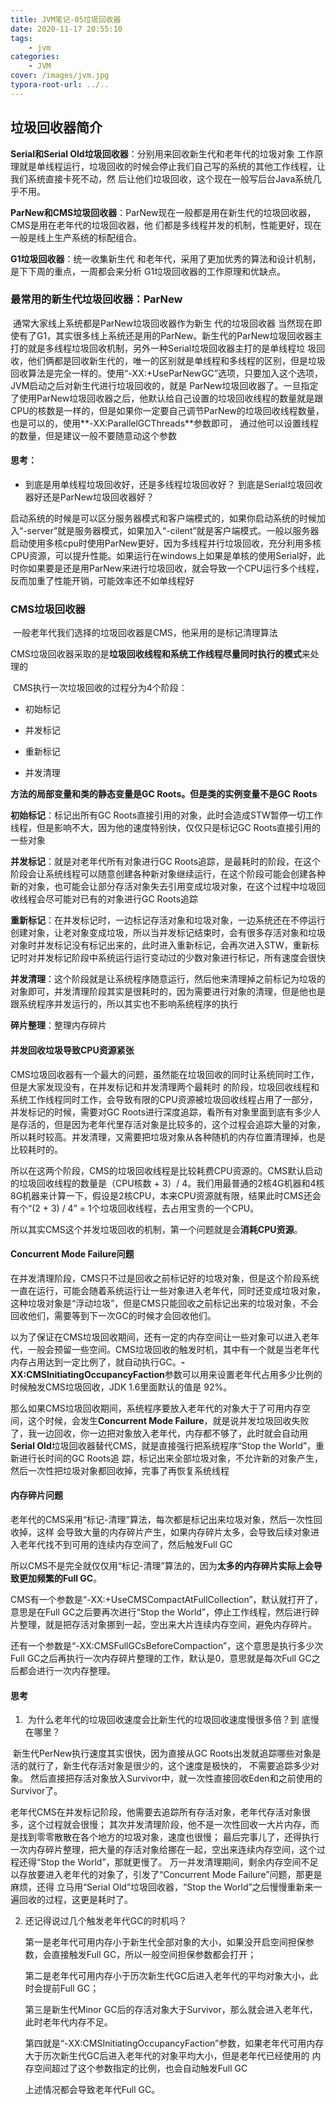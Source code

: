 ```yaml
---
title: JVM笔记-05垃圾回收器
date: 2020-11-17 20:55:10
tags:
	- jvm
categories: 
	- JVM
cover: /images/jvm.jpg
typora-root-url: ../..	
---
```


## 垃圾回收器简介

**Serial和Serial Old垃圾回收器**：分别用来回收新生代和老年代的垃圾对象 工作原理就是单线程运行，垃圾回收的时候会停止我们自己写的系统的其他工作线程，让我们系统直接卡死不动，然 后让他们垃圾回收，这个现在一般写后台Java系统几乎不用。 

**ParNew和CMS垃圾回收器**：ParNew现在一般都是用在新生代的垃圾回收器，CMS是用在老年代的垃圾回收器，他 们都是多线程并发的机制，性能更好，现在一般是线上生产系统的标配组合。

**G1垃圾回收器**：统一收集新生代 和老年代，采用了更加优秀的算法和设计机制，是下下周的重点，一周都会来分析 G1垃圾回收器的工作原理和优缺点。



### 最常用的新生代垃圾回收器：ParNew

​	通常大家线上系统都是ParNew垃圾回收器作为新生 代的垃圾回收器 当然现在即使有了G1，其实很多线上系统还是用的ParNew。新生代的ParNew垃圾回收器主打的就是多线程垃圾回收机制，另外一种Serial垃圾回收器主打的是单线程垃 圾回收，他们俩都是回收新生代的，唯一的区别就是单线程和多线程的区别，但是垃圾回收算法是完全一样的。使用“-XX:+UseParNewGC”选项，只要加入这个选项，JVM启动之后对新生代进行垃圾回收的，就是 ParNew垃圾回收器了。一旦指定了使用ParNew垃圾回收器之后，他默认给自己设置的垃圾回收线程的数量就是跟CPU的核数是一样的，但是如果你一定要自己调节ParNew的垃圾回收线程数量，也是可以的，使用**-XX:ParallelGCThreads**参数即可， 通过他可以设置线程的数量，但是建议一般不要随意动这个参数

#### 思考：

- 到底是用单线程垃圾回收好，还是多线程垃圾回收好？ 到底是Serial垃圾回收器好还是ParNew垃圾回收器好？

​       启动系统的时候是可以区分服务器模式和客户端模式的，如果你启动系统的时候加入“-server”就是服务器模式，如果加入“-cilent”就是客户端模式。一般以服务器启动使用多核cpu时使用ParNew更好，因为多线程并行垃圾回收，充分利用多核CPU资源，可以提升性能。如果运行在windows上如果是单核的使用Serial好，此时你如果要是还是用ParNew来进行垃圾回收，就会导致一个CPU运行多个线程，反而加重了性能开销，可能效率还不如单线程好



### CMS垃圾回收器

​	一般老年代我们选择的垃圾回收器是CMS，他采用的是标记清理算法

​	CMS垃圾回收器采取的是**垃圾回收线程和系统工作线程尽量同时执行的模式**来处理的

​	CMS执行一次垃圾回收的过程分为4个阶段：

- 初始标记

- 并发标记

- 重新标记

- 并发清理

**方法的局部变量和类的静态变量是GC Roots。但是类的实例变量不是GC Roots**

**初始标记**：标记出所有GC Roots直接引用的对象，此时会造成STW暂停一切工作线程，但是影响不大，因为他的速度特别快，仅仅只是标记GC Roots直接引用的一些对象

**并发标记**：就是对老年代所有对象进行GC Roots追踪，是最耗时的阶段，在这个阶段会让系统线程可以随意创建各种新对象继续运行，在这个阶段可能会创建各种新的对象，也可能会让部分存活对象失去引用变成垃圾对象，在这个过程中垃圾回收线程会尽可能对已有的对象进行GC Roots追踪

**重新标记**：在并发标记时，一边标记存活对象和垃圾对象，一边系统还在不停运行创建对象，让老对象变成垃圾，所以当并发标记结束时，会有很多存活对象和垃圾对象时并发标记没有标记出来的，此时进入重新标记，会再次进入STW，重新标记时对并发标记阶段中系统运行运行变动过的少数对象进行标记，所有速度会很快

**并发清理**：这个阶段就是让系统程序随意运行，然后他来清理掉之前标记为垃圾的对象即可，并发清理阶段其实是很耗时的，因为需要进行对象的清理，但是他也是跟系统程序并发运行的，所以其实也不影响系统程序的执行

**碎片整理**：整理内存碎片



#### 并发回收垃圾导致CPU资源紧张

​	CMS垃圾回收器有一个最大的问题，虽然能在垃圾回收的同时让系统同时工作，但是大家发现没有，在并发标记和并发清理两个最耗时 的阶段，垃圾回收线程和系统工作线程同时工作，会导致有限的CPU资源被垃圾回收线程占用了一部分，并发标记的时候，需要对GC Roots进行深度追踪，看所有对象里面到底有多少人是存活的，但是因为老年代里存活对象是比较多的，这个过程会追踪大量的对象，所以耗时较高。并发清理，又需要把垃圾对象从各种随机的内存位置清理掉，也是比较耗时的。

​	所以在这两个阶段，CMS的垃圾回收线程是比较耗费CPU资源的。CMS默认启动的垃圾回收线程的数量是（CPU核数 + 3）/ 4。我们用最普通的2核4G机器和4核8G机器来计算一下，假设是2核CPU，本来CPU资源就有限，结果此时CMS还会有个“(2 + 3) / 4” = 1个垃圾回收线程，去占用宝贵的一个CPU。

​	所以其实CMS这个并发垃圾回收的机制，第一个问题就是会**消耗CPU资源**。



#### Concurrent Mode Failure问题

​	在并发清理阶段，CMS只不过是回收之前标记好的垃圾对象，但是这个阶段系统一直在运行，可能会随着系统运行让一些对象进入老年代，同时还变成垃圾对象，这种垃圾对象是“浮动垃圾”，但是CMS只能回收之前标记出来的垃圾对象，不会回收他们，需要等到下一次GC的时候才会回收他们。

​	以为了保证在CMS垃圾回收期间，还有一定的内存空间让一些对象可以进入老年代，一般会预留一些空间。CMS垃圾回收的触发时机，其中有一个就是当老年代内存占用达到一定比例了，就自动执行GC。**-XX:CMSInitiatingOccupancyFaction**参数可以用来设置老年代占用多少比例的时候触发CMS垃圾回收，JDK 1.6里面默认的值是 92%。

​	那么如果CMS垃圾回收期间，系统程序要放入老年代的对象大于了可用内存空间，这个时候，会发生**Concurrent Mode Failure**，就是说并发垃圾回收失败了，我一边回收，你一边把对象放入老年代，内存都不够了，此时就会自动用**Serial Old**垃圾回收器替代CMS，就是直接强行把系统程序“Stop the World”，重新进行长时间的GC Roots追 踪，标记出来全部垃圾对象，不允许新的对象产生，然后一次性把垃圾对象都回收掉，完事了再恢复系统线程



#### 内存碎片问题

​	老年代的CMS采用“标记-清理”算法，每次都是标记出来垃圾对象，然后一次性回收掉，这样 会导致大量的内存碎片产生，如果内存碎片太多，会导致后续对象进入老年代找不到可用的连续内存空间了，然后触发Full GC

​	所以CMS不是完全就仅仅用“标记-清理”算法的，因为**太多的内存碎片实际上会导致更加频繁的Full GC**。

​	CMS有一个参数是“-XX:+UseCMSCompactAtFullCollection”，默认就打开了，意思是在Full GC之后要再次进行“Stop the World”，停止工作线程，然后进行碎片整理，就是把存活对象挪到一起，空出来大片连续内存空间，避免内存碎片。

​	还有一个参数是“-XX:CMSFullGCsBeforeCompaction”，这个意思是执行多少次Full GC之后再执行一次内存碎片整理的工作，默认是0，意思就是每次Full GC之后都会进行一次内存整理。



#### 思考

1. ​	为什么老年代的垃圾回收速度会比新生代的垃圾回收速度慢很多倍？到 底慢在哪里？

​	新生代PerNew执行速度其实很快，因为直接从GC Roots出发就追踪哪些对象是活的就行了，新生代存活对象是很少的，这个速度是极快的， 不需要追踪多少对象。 然后直接把存活对象放入Survivor中，就一次性直接回收Eden和之前使用的Survivor了。

​	老年代CMS在并发标记阶段，他需要去追踪所有存活对象，老年代存活对象很多，这个过程就会很慢； 其次并发清理阶段，他不是一次性回收一大片内存，而是找到零零散散在各个地方的垃圾对象，速度也很慢； 最后完事儿了，还得执行一次内存碎片整理，把大量的存活对象给挪在一起，空出来连续内存空间，这个过程还得“Stop the World”，那就更慢了。 万一并发清理期间，剩余内存空间不足以存放要进入老年代的对象了，引发了“Concurrent Mode Failure”问题，那更是麻烦，还得 立马用“Serial Old”垃圾回收器，“Stop the World”之后慢慢重新来一遍回收的过程，这更是耗时了。

2. 还记得说过几个触发老年代GC的时机吗？

   第一是老年代可用内存小于新生代全部对象的大小，如果没开启空间担保参数，会直接触发Full GC，所以一般空间担保参数都会打开；

   第二是老年代可用内存小于历次新生代GC后进入老年代的平均对象大小，此时会提前Full GC；

   第三是新生代Minor GC后的存活对象大于Survivor，那么就会进入老年代，此时老年代内存不足。

   第四就是“-XX:CMSInitiatingOccupancyFaction”参数，如果老年代可用内存大于历次新生代GC后进入老年代的对象平均大小，但是老年代已经使用的 内存空间超过了这个参数指定的比例，也会自动触发Full GC

   上述情况都会导致老年代Full GC。